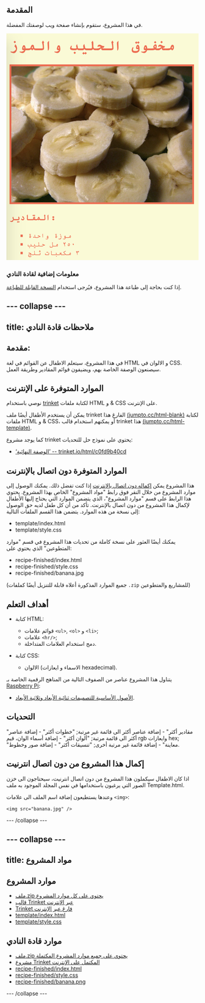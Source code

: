 ## المقدمة

في هذا المشروع، ستقوم بإنشاء صفحة ويب لوصفتك المفضلة.

![لقطة شاشة](images/recipe-final.png)

### معلومات إضافية لقادة النادي

إذا كنت بحاجة إلى طباعة هذا المشروع، فيُرجى استخدام [النسخة القابلة للطباعة](https://projects.raspberrypi.org/en/projects/recipe/print).

## \--- collapse \---

## title: ملاحظات قادة النادي

## مقدمة:

في هذا المشروع، سيتعلم الاطفال عن القوائم في لغة HTML و الالوان في CSS. سيصنعون الوصفة الخاصة بهم، ويضيفون قوائم المقادير وطريقة العمل.

## الموارد المتوفرة على الإنترنت

نوصي باستخدام [trinket](https://trinket.io/) لكتابة ملفات HTML و & CSS على الإنترنت.

يمكن أن يستخدم الأطفال أيضًا ملف trinket الفارغ هذا [(jumpto.cc/html-blank)](http://jumpto.cc/html-blank) لكتابة ملفات HTML و & CSS، أو يمكنهم استخدام قالب trinket هذا [(jumpto.cc/html-template)](http://jumpto.cc/html-template).

كما يوجد مشروع trinket يحتوي على نموذج حل للتحديات:

+ [‘الوصفة النهائية’ -- trinket.io/html/c0fd9b40cd](https://trinket.io/html/c0fd9b40cd)

## الموارد المتوفرة دون اتصال بالإنترنت

هذا المشروع يمكن [إكماله دون اتصال بالإنترنت](https://www.codeclubprojects.org/en-GB/resources/webdev-working-offline/) إذا كنت تفضل ذلك. يمكنك الوصول إلى موارد المشروع من خلال النقر فوق رابط "مواد المشروع" الخاص بهذا المشروع. يحتوي هذا الرابط على قسم "موارد المشروع"، الذي يتضمن الموارد التي يحتاج إليها الأطفال لإكمال هذا المشروع من دون اتصال بالإنترنت. تأكد من أن كل طفل لديه حق الوصول إلى نسخة من هذه الموارد. يتضمن هذا القسم الملفات التالية:

+ template/index.html
+ template/style.css

يمكنك أيضًا العثور على نسخة كاملة من تحديات هذا المشروع في قسم "موارد المتطوعين" الذي يحتوي على:

+ recipe-finished/index.html
+ recipe-finished/style.css
+ recipe-finished/banana.jpg

(جميع الموارد المذكورة أعلاه قابلة للتنزيل أيضًا كملفات `.zip` للمشاريع والمتطوعين)

## أهداف التعلم

+ كتابة HTML:
    
    + قوائم علامات `<ul>`, `<ol>` و `<li>`;
    + علامات `<hr/>`;
    + دمج استخدام العلامات المتداخلة.

+ كتابة CSS:
    
    + الالوان (الاسماء و ايعازات hexadecimal).

يتناول هذا المشروع عناصر من الصفوف التالية من المناهج الرقمية الخاصة بـ [Raspberry Pi](http://rpf.io/curriculum):

+ [الأصول الأساسية للتصميمات ثنائية الأبعاد وثلاثية الأبعاد](https://www.raspberrypi.org/curriculum/design/creator).

## التحديات

"مقادير أكثر" - إضافة عناصر أكثر الى قائمة غير مرتبة; "خطوات أكثر" - إضافة عناصر أكثر الى قائمة مرتبة; "ألوان أكثر" - إضافة أسماء الوان، قيم rgb وايعازات hex; "معاينة" - إضافة قائمة غير مرتبة أخرى; "تنسيقات أكثر" - إضافة صور وخطوط.

## إكمال هذا المشروع من دون اتصال انترنيت

اذا كان الاطفال سيكملون هذا المشروع من دون اتصال انترنيت، سيحتاجون الى خزن الصور التي يرغبون باستخدامها في نفس المجلد الموجود به ملف Template.html.

وعندها يستطيعون إضافة اسم الملف الى علامات `<img>`:

    <img src="banana.jpg" />
    

\--- /collapse \---

## \--- collapse \---

## title: مواد المشروع

## موارد المشروع

+ [ملف.zip يحتوي على كل موارد المشروع](resources/recipe-project-resources.zip)
+ [قالب Trinket عبر الإنترنت](http://jumpto.cc/trinket-template)
+ [Trinket فارغ عبر الإنترنت](http://jumpto.cc/trinket-blank)
+ [template/index.html](resources/template-index.html)
+ [template/style.css](resources/template-style.css)

## موارد قادة النادي

+ [ملف.zip يحتوي على جميع موارد المشروع المكتملة](resources/recipe-volunteer-resources.zip)
+ [مشروع Trinket المكتمل على الإنترنت](https://trinket.io/html/c0fd9b40cd)
+ [recipe-finished/index.html](resources/recipe-finished-index.html)
+ [recipe-finished/style.css](resources/recipe-finished-style.css)
+ [recipe-finished/banana.png](resources/recipe-finished-banana.png)

\--- /collapse \---